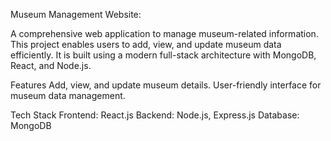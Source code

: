 Museum Management Website:

A comprehensive web application to manage museum-related information. This project enables users to add, view, and update museum data efficiently. It is built using a modern full-stack architecture with MongoDB, React, and Node.js.

Features
Add, view, and update museum details.
User-friendly interface for museum data management.

Tech Stack
Frontend: React.js
Backend: Node.js, Express.js
Database: MongoDB
